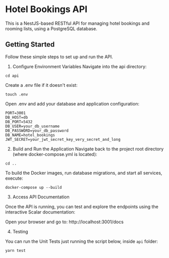 # Hotel Bookings API

This is a NestJS-based RESTful API for managing hotel bookings and rooming lists, using a PostgreSQL database.

## Getting Started
Follow these simple steps to set up and run the API.

1. Configure Environment Variables
Navigate into the api directory:

```
cd api
```

Create a .env file if it doesn't exist:
```
touch .env
```

Open .env and add your database and application configuration:

```
PORT=3001
DB_HOST=db
DB_PORT=5432
DB_USER=your_db_username
DB_PASSWORD=your_db_password
DB_NAME=hotel_bookings
JWT_SECRET=your_jwt_secret_key_very_secret_and_long
```

2. Build and Run the Application
Navigate back to the project root directory (where docker-compose.yml is located):

```
cd ..
```

To build the Docker images, run database migrations, and start all services, execute:
```
docker-compose up --build
```

3. Access API Documentation

Once the API is running, you can test and explore the endpoints using the interactive Scalar documentation:

Open your browser and go to: http://localhost:3001/docs



4. Testing

You can run the Unit Tests just running the script below, inside `api` folder:
```
yarn test
```